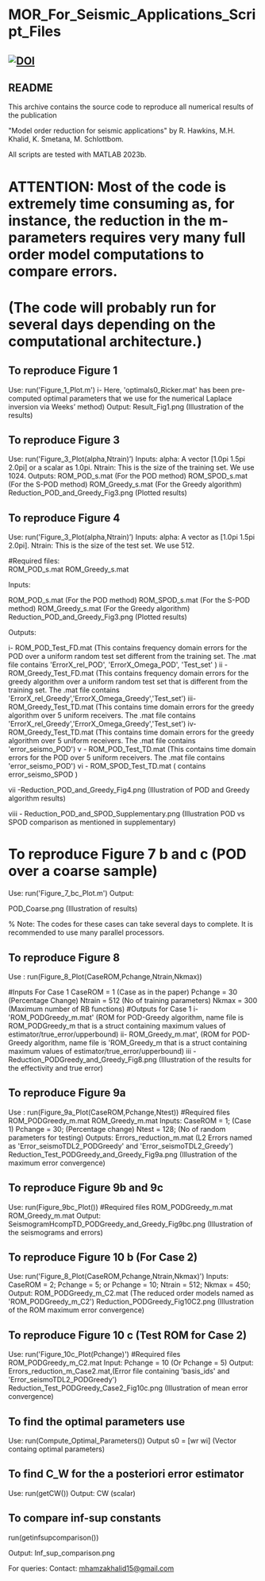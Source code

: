 # MOR_For_Seismic_Applications_Script_Files

[![DOI](https://zenodo.org/badge/811891525.svg)](https://zenodo.org/doi/10.5281/zenodo.11520031)
------
README
------

This archive contains the source code to reproduce all numerical results of the publication

"Model order reduction for seismic applications"
by R. Hawkins, M.H. Khalid, K. Smetana, M. Schlottbom.



All scripts are tested with MATLAB 2023b.
# ATTENTION: Most of the code is extremely time consuming as, for instance, the reduction in the m-parameters requires very many full order model computations to compare errors.
# (The code will probably run for several days depending on the computational architecture.)

## To reproduce Figure 1
Use: run('Figure_1_Plot.m')
i- Here, 'optimals0_Ricker.mat' has been pre-computed optimal parameters that we use for the numerical Laplace inversion via Weeks’ method)
Output: 
Result_Fig1.png (Illustration of the results)

## To reproduce Figure 3
Use: run('Figure_3_Plot(alpha,Ntrain)’)
Inputs: 
alpha: A vector [1.0pi 1.5pi 2.0pi] or a scalar as 1.0pi. 
Ntrain: This is the size of the training set. We use 1024.
Outputs: 
ROM_POD_s.mat (For the POD method)
ROM_SPOD_s.mat (For the S-POD method)
ROM_Greedy_s.mat (For the Greedy algorithm)
Reduction_POD_and_Greedy_Fig3.png (Plotted results) 

## To reproduce Figure 4
Use: run('Figure_3_Plot(alpha,Ntrain)’)
Inputs: 
alpha: A vector as [1.0pi 1.5pi 2.0pi]. 
Ntrain: This is the size of the test set. We use 512.

#Required files:  
ROM_POD_s.mat
ROM_Greedy_s.mat

Inputs: 

ROM_POD_s.mat (For the POD method)
ROM_SPOD_s.mat (For the S-POD method)
ROM_Greedy_s.mat (For the Greedy algorithm)
Reduction_POD_and_Greedy_Fig3.png (Plotted results) 

Outputs: 

i- ROM_POD_Test_FD.mat (This contains frequency domain errors for the POD over a uniform random test set different from the training set. The .mat file contains 'ErrorX_rel_POD', 'ErrorX_Omega_POD', 'Test_set' ) 
ii -ROM_Greedy_Test_FD.mat (This contains frequency domain errors for the greedy algorithm over a uniform random test set that is different from the training set. The .mat file contains 'ErrorX_rel_Greedy','ErrorX_Omega_Greedy','Test_set') 
iii- ROM_Greedy_Test_TD.mat (This contains time domain errors for the greedy algorithm over 5 uniform receivers. The .mat file contains 'ErrorX_rel_Greedy','ErrorX_Omega_Greedy','Test_set') 
iv- ROM_Greedy_Test_TD.mat (This contains time domain errors for the greedy algorithm over 5 uniform receivers. The .mat file contains 'error_seismo_POD') 
v - ROM_POD_Test_TD.mat (This contains time domain errors for the POD over 5 uniform receivers. The .mat file contains 'error_seismo_POD') 
vi - ROM_SPOD_Test_TD.mat ( contains error_seismo_SPOD )

vii -Reduction_POD_and_Greedy_Fig4.png (Illustration of POD and Greedy algorithm results)

viii - Reduction_POD_and_SPOD_Supplementary.png (Illustration POD vs SPOD comparison as mentioned in supplementary)


# To reproduce Figure 7 b and c (POD over a coarse sample)
Use: run('Figure_7_bc_Plot.m')
Output:

POD_Coarse.png (Illustration of results)

% Note: The codes for these cases can take several days to complete. It is recommended to use many parallel processors.
## To reproduce Figure 8

Use : run(Figure_8_Plot(CaseROM,Pchange,Ntrain,Nkmax))

#Inputs For Case 1
CaseROM =  1 (Case as in the paper)
Pchange = 30  (Percentage Change) 
Ntrain = 512 (No of training parameters)
Nkmax = 300 (Maximum number of RB functions)
#Outputs for Case 1
i- 'ROM_PODGreedy_m.mat' (ROM for POD-Greedy algorithm, name file is ROM_PODGreedy_m that is a struct containing maximum values of estimator/true_error/upperbound)
ii- ROM_Greedy_m.mat', (ROM for POD-Greedy algorithm, name file is 'ROM_Greedy_m that is a struct containing maximum values of estimator/true_error/upperbound)
iii - Reduction_PODGreedy_and_Greedy_Fig8.png (Illustration of the results for the effectivity and true error)

## To reproduce Figure 9a
Use : run(Figure_9a_Plot(CaseROM,Pchange,Ntest))
#Required files
ROM_PODGreedy_m.mat
ROM_Greedy_m.mat
Inputs:
CaseROM = 1; (Case 1)
Pchange = 30; (Percentage change)
Ntest = 128; (No of random parameters for testing)
Outputs:
Errors_reduction_m.mat (L2 Errors named as 'Error_seismoTDL2_PODGreedy' and 'Error_seismoTDL2_Greedy')
Reduction_Test_PODGreedy_and_Greedy_Fig9a.png (Illustration of the maximum error convergence)

## To reproduce Figure 9b and 9c
Use: run(Figure_9bc_Plot())
#Required files
ROM_PODGreedy_m.mat
ROM_Greedy_m.mat
Output:
SeismogramHcompTD_PODGreedy_and_Greedy_Fig9bc.png (Illustration of the seismograms and errors)

## To reproduce Figure 10 b (For Case 2)
Use: run('Figure_8_Plot(CaseROM,Pchange,Ntrain,Nkmax)')
Inputs: 
CaseROM = 2;
Pchange = 5; or Pchange = 10;
Ntrain = 512;
Nkmax = 450;
Output: 
ROM_PODGreedy_m_C2.mat (The reduced order models named as 'ROM_PODGreedy_m_C2')
Reduction_PODGreedy_Fig10C2.png (Illustration of the ROM maximum error convergence)

## To reproduce Figure 10 c (Test ROM for Case 2)
Use: run('Figure_10c_Plot(Pchange)')
#Required files
ROM_PODGreedy_m_C2.mat
Input: 
Pchange = 10 (Or Pchange = 5)
Output: 
Errors_reduction_m_Case2.mat,(Error file containing 'basis_ids' and 'Error_seismoTDL2_PODGreedy')
Reduction_Test_PODGreedy_Case2_Fig10c.png (Illustration of mean error convergence)

## To find the optimal parameters use
Use: run(Compute_Optimal_Parameters())
Output
s0 = [wr wi] (Vector containg optimal parameters)

## To find C_W for the a posteriori error estimator
Use: run(getCW())
Output:
CW (scalar)

## To compare inf-sup constants

run(getinfsupcomparison())

Output:
Inf_sup_comparison.png 


For queries: Contact: mhamzakhalid15@gmail.com
